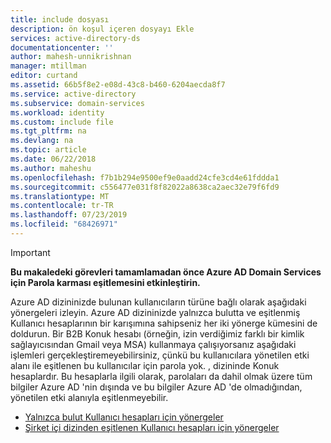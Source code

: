 ```yaml
---
title: include dosyası
description: ön koşul içeren dosyayı Ekle
services: active-directory-ds
documentationcenter: ''
author: mahesh-unnikrishnan
manager: mtillman
editor: curtand
ms.assetid: 66b5f8e2-e08d-43c8-b460-6204aecda8f7
ms.service: active-directory
ms.subservice: domain-services
ms.workload: identity
ms.custom: include file
ms.tgt_pltfrm: na
ms.devlang: na
ms.topic: article
ms.date: 06/22/2018
ms.author: maheshu
ms.openlocfilehash: f7b1b294e9500ef9e0aadd24cfe3cd4e61fddda1
ms.sourcegitcommit: c556477e031f8f82022a8638ca2aec32e79f6fd9
ms.translationtype: MT
ms.contentlocale: tr-TR
ms.lasthandoff: 07/23/2019
ms.locfileid: "68426971"
---
```

> [!IMPORTANT]
> **Bu makaledeki görevleri tamamlamadan önce Azure AD Domain Services için Parola karması eşitlemesini etkinleştirin.**
>
> Azure AD dizininizde bulunan kullanıcıların türüne bağlı olarak aşağıdaki yönergeleri izleyin. Azure AD dizininizde yalnızca bulutta ve eşitlenmiş Kullanıcı hesaplarının bir karışımına sahipseniz her iki yönerge kümesini de doldurun. Bir B2B Konuk hesabı (örneğin, izin verdiğimiz farklı bir kimlik sağlayıcısından Gmail veya MSA) kullanmaya çalışıyorsanız aşağıdaki işlemleri gerçekleştiremeyebilirsiniz, çünkü bu kullanıcılara yönetilen etki alanı ile eşitlenen bu kullanıcılar için parola yok. , dizininde Konuk hesaplardır. Bu hesaplarla ilgili olarak, parolaları da dahil olmak üzere tüm bilgiler Azure AD 'nin dışında ve bu bilgiler Azure AD 'de olmadığından, yönetilen etki alanıyla eşitlenmeyebilir. 
> - [Yalnızca bulut Kullanıcı hesapları için yönergeler](../articles/active-directory-domain-services/active-directory-ds-getting-started-password-sync.md)
> - [Şirket içi dizinden eşitlenen Kullanıcı hesapları için yönergeler](../articles/active-directory-domain-services/active-directory-ds-getting-started-password-sync-synced-tenant.md)
